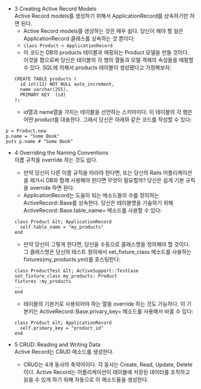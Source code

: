 - 3 Creating Active Record Models  
Active Record models를 생성하기 위해서 ApplicationRecord를 상속하기만 하면 된다.
    - Active Record models를 생성하는 것은 매우 쉽다. 당신이 해야 할 일은 ApplicationRecord 클래스를 상속하는 것 뿐이다:
    - ```class Product < ApplicationRecord```
    - 이 코드는 DB의 products 테이블과 매핑되는 Product 모델을 만들 것이다. 이것을 함으로써 당신은 테이블의 각 행의 열들과 모델 객체의 속성들을 매핑할 수 있다. SQL에 의해서 products 테이블이 생성됐다고 가정해보자: 
    ```
    CREATE TABLE products (
      id int(11) NOT NULL auto_increment,
      name varchar(255),
      PRIMARY KEY  (id)
    );
    ```
    - id열과 name열을 가지는 테이블을 선언하는 스키마이다. 이 테이블의 각 행은 어떤 product를 대표한다. 그래서 당신은 아래와 같은 코드를 작성할 수 있다:
```
p = Product.new
p.name = "Some Book"
puts p.name # "Some Book"
```

- 4 Overriding the Naming Conventions  
이름 규칙을 override 하는 것도 쉽다.
    - 만약 당신이 다른 이름 규칙을 따라야 한다면, 또는 당신의 Rails 어플리케이션을 레거시 DB와 함께 사용해야 한다면 무엇이 필요할까? 당신은 쉽게 기본 규칙을 override 하면 된다. 
    - ApplicationRecord는 도움이 되는 메소드들의 수를 정의하는 ActiveRecord::Base를 상속한다. 당신은 테이블명을 기술하기 위해 ActiveRecord::Base.table_name= 메소드를 사용할 수 있다:
    ```
    class Product &lt; ApplicationRecord
      self.table_name = "my_products"
    end
    ```
    - 만약 당신이 그렇게 한다면, 당신을 수동으로 클래스명을 정의해야 할 것이다. 그 클래스명은 당신의 테스트 정의에서 set_fixture_class 메소드를 사용하는 fixtures(my_products.yml)를 호스팅한다:
    ```
    class ProductTest &lt; ActiveSupport::TestCase
    set_fixture_class my_products: Product
    fixtures :my_products
    ...
    end
    ```
    - 테이블의 기본키로 사용되어야 하는 열을 override 하는 것도 가능하다. 이 기본키는  ActiveRecord::Base.privary_key= 메소드를 사용해서 바꿀 수 있다:
    ```
    class Product &lt; ApplicationRecord
      self.primary_key = "product_id"
    end
    ```

- 5 CRUD: Reading and Writing Data  
Active Record는 CRUD 메소드를 생성한다.
    - CRUD는 4개 동사의 축약어이다. 각 동사는 Create, Read, Update, Delete이다. Active Record는 어플리케이션이 테이블에 저장된 데이터를 조작하고 읽을 수 있게 하기 위해 자동으로 이 메소드들을 생성한다.
